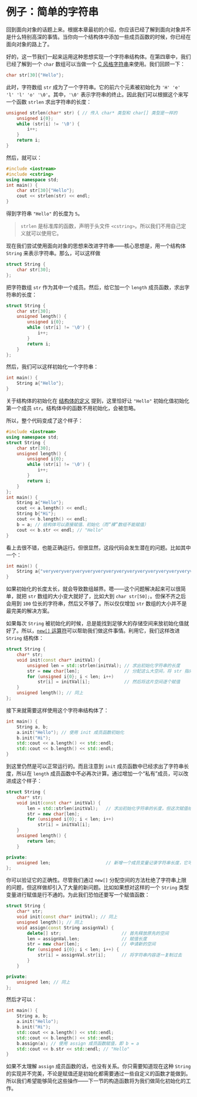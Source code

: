 # 例子：简单的字符串

回到面向对象的话题上来。根据本章最初的介绍，你应该已经了解到面向对象并不是什么特别高深的事情。当你向一个结构体中添加一些成员函数的时候，你已经在面向对象的路上了。

好的，这一节我们一起来运用这种思想实现一个字符串结构体。在第四章中，我们已经了解到一个 `char` 数组可以当做一个 [C 风格字符串](ch04/array/c_string)来使用。我们回顾一下：
```cpp
char str[30]{"Hello"};
```
此时，字符数组 `str` 成为了一个字符串。它的前六个元素被初始化为 `'H' 'e' 'l' 'l' 'o' '\0'`。其中，`'\0'` 表示字符串的终止。因此我们可以根据这个来写一个函数 `strlen` 求出字符串的长度：
```cpp
unsigned strlen(char* str) { // 传入 char* 类型和 char[] 类型是一样的
    unsigned i{0};
    while (str[i] != '\0') {
        i++;
    }
    return i;
}
```
然后，就可以：
```CPP
#include <iostream>
#include <cstring>
using namespace std;
int main() {
    char str[30]{"Hello"};
    cout << strlen(str) << endl;
}
```
得到字符串 `"Hello"` 的长度为 `5`。

> `strlen` 是标准库的函数，声明于头文件 `<cstring>`。所以我们不用自己定义就可以使用它。

现在我们尝试使用面向对象的思想来改进字符串——核心思想是，用一个结构体 `String` 来表示字符串。那么，可以这样做
```cpp
struct String {
    char str[30];
};
```
把字符数组 `str` 作为其中一个成员。然后，给它加一个 `length` 成员函数，求出字符串的长度：
```cpp
struct String {
    char str[30];
    unsigned length() {
        unsigned i{0};
        while (str[i] != '\0') {
            i++;
        }
        return i;
    }
};
```
然后，我们可以这样初始化一个字符串：
```cpp
int main() {
    String a{"Hello"};
}
```
关于结构体的初始化在 [结构体的定义](ch03/struct/struct_def) 提到，这里恰好让 `"Hello"` 初始化值初始化第一个成员 `str`。结构体中的函数不用初始化，会被忽略。

所以，整个代码变成了这个样子：
```CPP
#include <iostream>
using namespace std;
struct String {
    char str[30];
    unsigned length() {
        unsigned i{0};
        while (str[i] != '\0') {
            i++;
        }
        return i;
    }
};
int main() {
    String a{"Hello"};
    cout << a.length() << endl;
    String b{"Hi"};
    cout << b.length() << endl;
    b = a; // 结构体可以直接赋值、初始化（而“裸”数组不能赋值）
    cout << b.str << endl; // "Hello" 
}
```
看上去很不错，也能正确运行。但很显然，这段代码会发生潜在的问题。比如其中一个：
```cpp
int main() {
    String a{"veryveryveryveryveryveryveryveryveryveryveryveryveryveryverylongstring"};
}
```
如果初始化的长度太长，就会导致数组越界。嗯——这个问题解决起来可以很简单，就把 `str` 数组的大小变大就好了，比如大到 `char str[50];`。但保不齐之后会用到 `100` 位长的字符串，然后又不够了。所以仅仅增加 `str` 数组的大小并不是最完美的解决方案。

如果每次 `String` 被初始化的时候，总是能找到足够大的存储空间来放初始化值就好了。所以，[`new[]` 运算符](ch04/list/arr_new_del)可以帮助我们做这件事情。利用它，我们这样改进 `String` 结构体：
```cpp
struct String {
    char* str;
    void init(const char* initVal) {
        unsigned len = std::strlen(initVal); // 求出初始化字符串的长度
        str = new char[len];                 // 分配这么大空间，将 str 指向它
        for (unsigned i{0}; i < len; i++)
            str[i] = initVal[i];             // 然后将这片空间逐个赋值
    }
    unsigned length(); // 同上
};
```

接下来就需要这样使用这个字符串结构体了：
```cpp
int main() {
    String a, b;
    a.init("Hello"); // 使用 init 成员函数初始化
    b.init("Hi");
    std::cout << a.length() << std::endl;
    std::cout << b.length() << std::endl;
}
```
到这里仍然是可以正常运行的。而且注意到 `init` 成员函数中已经求出了字符串长度，所以在 `length` 成员函数中不必再次计算。通过增加一个“私有”成员，可以改进成这个样子：
```cpp
struct String {
    char* str;
    void init(const char* initVal) {
        len = std::strlen(initVal);   // 求出初始化字符串的长度，但这次赋值给成员变量
        str = new char[len];
        for (unsigned i{0}; i < len; i++)
            str[i] = initVal[i];
    }
    unsigned length() {
        return len;
    }

private:
    unsigned len;                     // 新增一个成员变量记录字符串长度，它可以是“私有的”
};
```

你可以验证它的正确性。尽管我们通过 `new[]` 分配空间的方法杜绝了字符串上限的问题，但这样做却引入了大量的新问题。比如如果想对这样的一个 `String` 类型变量进行赋值是行不通的。为此我们恐怕还要写一个赋值函数：
```cpp
struct String {
    char* str;
    void init(const char* initVal); // 同上
    unsigned length(); // 同上
    void assign(const String assignVal) {
        delete[] str;                       // 首先释放原先的空间
        len = assignVal.len;                // 赋值长度
        str = new char[len];                // 申请新的空间
        for (unsigned i{0}; i < len; i++) {
            str[i] = assignVal.str[i];      // 将字符串内容逐一复制过去
        }
    }

private:
    unsigned len; // 同上
};
```
然后才可以：
```cpp
int main() {
    String a, b;
    a.init("Hello");
    b.init("Hi");
    std::cout << a.length() << std::endl;
    std::cout << b.length() << std::endl;
    b.assign(a); // 使用 assign 成员函数赋值，即 b = a
    std::cout << b.str << std::endl; // "Hello" 
}
```

如果不太理解 `assign` 成员函数的话，也没有关系。你只需要知道现在这种 `String` 的实现并不完美，不论是赋值还是初始化都需要通过一些自定义的函数才能做到。所以我们希望能够简化这些操作——下一节的构造函数将为我们做简化初始化的工作。